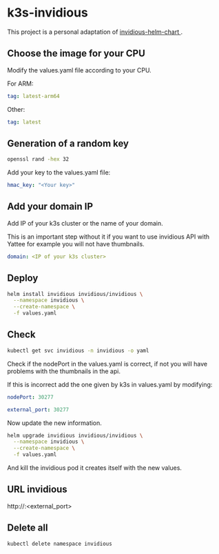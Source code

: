 # k3s-invidious

This project is a personal adaptation of [invidious-helm-chart
](https://github.com/iv-org/invidious-helm-chart/tree/master/invidious).

## Choose the image for your CPU

Modify the values.yaml file according to your CPU.

For ARM:

````yaml
tag: latest-arm64
````

Other:

````yaml
tag: latest
````

## Generation of a random key

````bash
openssl rand -hex 32
````

Add your key to the values.yaml file:

````yaml
hmac_key: "<Your key>"
````

## Add your domain IP

Add IP of your k3s cluster or the name of your domain.

This is an important step without it if you want to use invidious API with Yattee for example you will not have thumbnails.

````yaml
domain: <IP of your k3s cluster>
````

## Deploy

````bash
helm install invidious invidious/invidious \
  --namespace invidious \
  --create-namespace \
  -f values.yaml
````

## Check

````bash
kubectl get svc invidious -n invidious -o yaml
````

Check if the nodePort in the values.yaml is correct, if not you will have problems with the thumbnails in the api.

If this is incorrect add the one given by k3s in values.yaml by modifying:

````yaml
nodePort: 30277 
````

````yaml
external_port: 30277
````

Now update the new information.

````bash
helm upgrade invidious invidious/invidious \
  --namespace invidious \
  --create-namespace \
  -f values.yaml
````

And kill the invidious pod it creates itself with the new values.

## URL invidious

http://<domain>:<external_port>

## Delete all

````bash
kubectl delete namespace invidious
````
